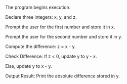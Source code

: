 The program begins execution.

Declare three integers: x, y, and z.

Prompt the user for the first number and store it in x.

Prompt the user for the second number and store it in y.

Compute the difference: z = x - y.

Check Difference: If z < 0, update y to y - x.

Else, update y to x - y.

Output Result: Print the absolute difference stored in y.
